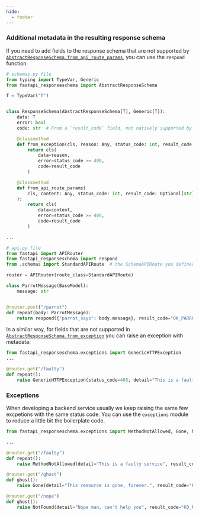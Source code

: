 ```yaml
---
hide:
  - footer
---
```

### Additional metadata in the resulting response schema
If you need to add fields to the response schema that are not supported by [`AbstractResponseSchema.from_api_route_params`](/api/interfaces/#from_api_route_params), you can use the `respond` function.

```py
# schemas.py file
from typing import TypeVar, Generic
from fastapi_responseschema import AbstractResponseSchema

T = TypeVar("T")


class ResponseSchema(AbstractResponseSchema[T], Generic[T]):
    data: T
    error: bool
    code: str  # From a `result_code` field, not natively supported by constructors

    @classmethod
    def from_exception(cls, reason: Any, status_code: int, result_code: str = "Error", **others):
        return cls(
            data=reason,
            error=status_code >= 400, 
            code=result_code
        )

    @classmethod
    def from_api_route_params(
        cls, content: Any, status_code: int, result_code: Optional[str] = None, **others
    ):
        return cls(
            data=content,
            error=status_code >= 400, 
            code=result_code
        )

...

# api.py file
from fastapi import APIRouter
from fastapi_responseschema import respond
from .schemas import StandardAPIRoute  # the SchemaAPIRoute you defined

router = APIRouter(route_class=StandardAPIRoute)

class ParrotMessage(BaseModel):
    message: str


@router.post("/parrot")
def repeat(body: ParrotMessage):
    return respond({"parrot_says": body.message}, result_code="OK_PARROT_HEALTHY")
```

In a similar way, for fields that are not supported in [`AbstractResponseSchema.from_exception`](/api/interfaces/#from_exception) you can raise an exception with metadata:
```py
from fastapi_responseschema.exceptions import GenericHTTPException
...

@router.get("/faulty")
def repeat():
    raise GenericHTTPException(status_code=405, detail="This is a faulty service", result_code="KO_NOT_SUPPORTED")
```

### Exceptions
When developing a backend service usually we keep raising the same few excpetions with the same status code.
You can use the `exceptions` module to reduce a little bit the boilerplate code.

```py
from fastapi_responseschema.exceptions import MethodNotAllowed, Gone, NotFound

...

@router.get("/faulty")
def repeat():
    raise MethodNotAllowed(detail="This is a faulty service", result_code="KO_NOT_SUPPORTED")

@router.get("/ghost")
def ghost():
    raise Gone(detail="This resource is gone, forever.", result_code="KO_CREEPY_GONE")

@router.get("/nope")
def ghost():
    raise NotFound(detail="Nope man, can't help you", result_code="KO_NOT_FOUND")
```